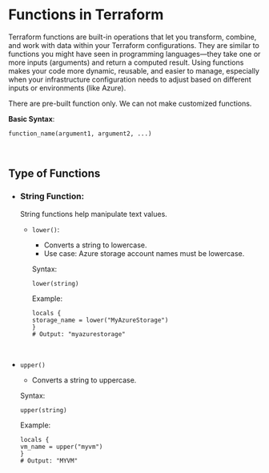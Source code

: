 # Functions in Terraform

Terraform functions are built-in operations that let you transform, combine, and work with data within your Terraform configurations. They are similar to functions you might have seen in programming languages—they take one or more inputs (arguments) and return a computed result. Using functions makes your code more dynamic, reusable, and easier to manage, especially when your infrastructure configuration needs to adjust based on different inputs or environments (like Azure).

There are pre-built function only. We can not make customized functions.

**Basic Syntax**:

```
function_name(argument1, argument2, ...)
```

<br>

## Type of Functions

- ### String Function:

  String functions help manipulate text values.

  - ```lower()```:

    - Converts a string to lowercase.
    - Use case: Azure storage account names must be lowercase.
   
    Syntax:
    ```
    lower(string)
    ```

    Example:

    ```
    locals {
    storage_name = lower("MyAzureStorage")
    }
    # Output: "myazurestorage"
    ```

<br>

- ```upper()```

  - Converts a string to uppercase.
 
  Syntax:
  ```
  upper(string)
  ```

  Example:

  ```
  locals {
  vm_name = upper("myvm")
  }
  # Output: "MYVM"
  ```

  
